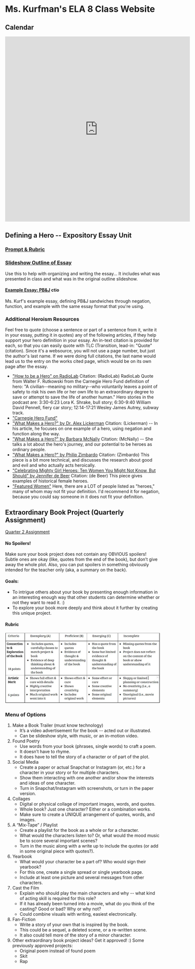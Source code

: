 # Ms. Kurfman's ELA 8 Class Website

## Calendar
<iframe src="https://calendar.google.com/calendar/embed?showTitle=0&amp;showPrint=0&amp;showCalendars=0&amp;showTz=0&amp;height=600&amp;wkst=1&amp;bgcolor=%23FFFFFF&amp;src=lebanon.k12.or.us_k42tm3jcrr9qbc1guettap9ccg%40group.calendar.google.com&amp;color=%23AB8B00&amp;ctz=America%2FLos_Angeles" style="border-width:0" width="600" height="600" frameborder="0" scrolling="no"></iframe>

## Defining a Hero -- Expository Essay Unit
### [Prompt & Rubric](HeroDefinitionEssayAssignment.pdf)

### [Slideshow Outline of Essay](https://docs.google.com/presentation/d/1mphCdlSOosXmhKnGvhLLZzARD07JKDIx6aa-SlIhUoE/edit?usp=sharing)
Use this to help with organizing and writing the essay... It includes what was presented in class and what was in the original outline slideshow.
#### [Example Essay: PB&J](https://docs.google.com/document/d/16u5BElsY-4kE9N63CRqhCxbEeUqIUKS8JhtcmiLC8V0/edit?usp=sharing) ctio
Ms. Kurf's example essay, defining PB&J sandwiches through negation, function, and example with the same essay format that you're using.

### Additional Heroism Resources
Feel free to quote (choose a sentence or part of a sentence from it, write it in your essay, putting it in quotes) any of the following articles, if they help support your hero definition in your essay. An in-text citation is provided for each, so that you can easily quote with TLC (Transition, lead-in: "Quote" (citation). Since it's a websource, you will not use a page number, but just the author's last name. If we were doing full citations, the last name would lead us to the entry on the works cited page, which would be on its own page after the essay.
* ["How to be a Hero" on RadioLab](http://www.radiolab.org/story/how-be-hero/) Citation: (RadioLab) RadioLab Quote from Walter F. Rutkowski from the Carnegie Hero Fund definition of hero: "A civilian--meaning no military--who voluntarily leaves a point of safety to risk his own life or her own life to an extraordinary degree to save or attempt to save the life of another human." Hero stories in the podcast are: 3:30-6:23 Lora K. Shrake, bull story; 6:30-9:40 William David Pennell, fiery car story; 12:14-17:21  Wesley James Autrey, subway track.
* ["Carnegie Hero Fund"](http://www.carnegiehero.org/about-the-fund/mission/)
* ["What Makes a Hero?" by Dr. Alex Lickerman](https://www.psychologytoday.com/blog/happiness-in-world/201009/what-makes-hero) Citation: (Lickerman) -- In his article, he focuses on one example of a hero, using negation and function along the way.
* ["What Makes a Hero?" by Barbara McNally](https://www.huffingtonpost.com/barbara-mcnally/what-makes-a-hero_1_b_11836486.html) Citation: (McNally) -- She talks a lot about the hero's journey, and our potential to be heroes as ordinary people.
* ["What Makes a Hero?" by Philip Zimbardo](https://greatergood.berkeley.edu/article/item/what_makes_a_hero) Citation: (Zimbardo) This piece is a bit more technical, and discusses the research about good and evil and who actually acts heroically.
* ["Celebrating Mighty Girl Heroes: Ten Women You Might Not Know, But Should" by Jennifer de Beer](https://www.amightygirl.com/blog?p=2515&https=true) Citation: (de Beer) This piece gives examples of historical female heroes.
* ["Featured Women"](https://www.myhero.com/Women) Here, there are a LOT of people listed as "heroes," many of whom may not fit your definition. I'd recommend it for negation, because you could say someone in it does not fit your definition.

## Extraordinary Book Project (Quarterly Assignment)
[Quarter 2 Assignment](https://docs.google.com/document/d/1VZb2BU9Y8cG22COWeGPIGhjR4rVIk957_4kkhOoNWtQ/edit?usp=sharing)

#### No Spoilers! 
Make sure your book project does not contain any OBVIOUS spoilers! Subtle ones are okay (like, quotes from the end of the book), but don’t give away the whole plot. Also, you can put spoilers in something obviously intended for the teacher only (aka, a summary on the back).

#### Goals: 
* To intrigue others about your book by presenting enough information in an interesting enough way that other students can determine whether or not they want to read it. :)
* To explore your book more deeply and think about it further by creating this unique project.

#### Rubric
![Image of Extraordinary Book Project Rubric](ExtraordinaryBookProjectRubric.JPG)

### Menu of Options
1. Make a Book Trailer (must know technology)
    * It’s a video advertisement for the book -- acted out or illustrated.
    * Can be slideshow style, with music, or an in-motion video.
2. Found Poetry
    * Use words from your book (phrases, single words) to craft a poem.
    * It doesn’t have to rhyme.
    * It does have to tell the story of a character or of part of the plot.
3. Social Media
    * Create a paper or actual Snapchat or Instagram (or, etc.) for a character in your story or for multiple characters.
    * Show them interacting with one another and/or show the interests and ideas of one character.
    * Turn in Snapchat/Instagram with screenshots, or turn in the paper version.
4. Collages
    * Digital or physical collage of important images, words, and quotes.
    * Whole book? Just one character? Either or a combination works.
    * Make sure to create a UNIQUE arrangement of quotes, words, and images.
5. A “Mix-Tape” / Playlist
    * Create a playlist for the book as a whole or for a character.
    * What would the characters listen to? Or, what would the mood music be to score several important scenes?
    * Turn in the music along with a write up to include the quotes (or add in some original piece with quotes?).
6. Yearbook
    * What would your character be a part of? Who would sign their yearbook?
    * For this one, create a single spread or single yearbook page.
    * Include at least one picture and several messages from other characters.
7. Cast the Film
    * Explain who should play the main characters and why -- what kind of acting skill is required for this role?
    * If it has already been turned into a movie, what do you think of the casting? Good or bad? Why or why not?
    * Could combine visuals with writing, easiest electronically.
8. Fan-Fiction
    * Write a story of your own that is inspired by the book.
    * This could be a sequel, a deleted scene, or a re-written scene.
    * It also could tell more of the story of a minor character.
9. Other extraordinary book project ideas? Get it approved! :) Some previously approved projects:
    * Original poem instead of found poem
    * Skit
    * Rap
